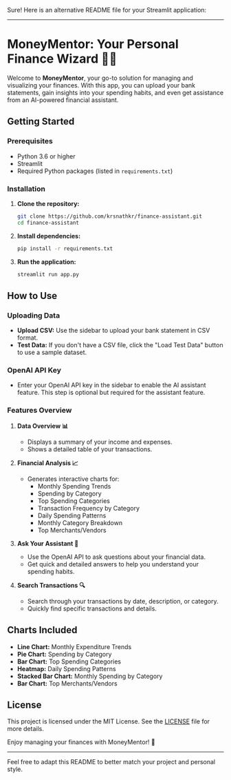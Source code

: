Sure! Here is an alternative README file for your Streamlit application:

---

# MoneyMentor: Your Personal Finance Wizard 🧙‍♂️

Welcome to **MoneyMentor**, your go-to solution for managing and visualizing your finances. With this app, you can upload your bank statements, gain insights into your spending habits, and even get assistance from an AI-powered financial assistant.

## Getting Started

### Prerequisites

- Python 3.6 or higher
- Streamlit
- Required Python packages (listed in `requirements.txt`)

### Installation

1. **Clone the repository:**
    ```sh
    git clone https://github.com/krsnathkr/finance-assistant.git
    cd finance-assistant
    ```

2. **Install dependencies:**
    ```sh
    pip install -r requirements.txt
    ```

3. **Run the application:**
    ```sh
    streamlit run app.py
    ```

## How to Use

### Uploading Data

- **Upload CSV:** Use the sidebar to upload your bank statement in CSV format.
- **Test Data:** If you don't have a CSV file, click the "Load Test Data" button to use a sample dataset.

### OpenAI API Key

- Enter your OpenAI API key in the sidebar to enable the AI assistant feature. This step is optional but required for the assistant feature.

### Features Overview

1. **Data Overview 📊**
   - Displays a summary of your income and expenses.
   - Shows a detailed table of your transactions.

2. **Financial Analysis 📈**
   - Generates interactive charts for:
     - Monthly Spending Trends
     - Spending by Category
     - Top Spending Categories
     - Transaction Frequency by Category
     - Daily Spending Patterns
     - Monthly Category Breakdown
     - Top Merchants/Vendors

3. **Ask Your Assistant 🤖**
   - Use the OpenAI API to ask questions about your financial data.
   - Get quick and detailed answers to help you understand your spending habits.

4. **Search Transactions 🔍**
   - Search through your transactions by date, description, or category.
   - Quickly find specific transactions and details.

## Charts Included

- **Line Chart:** Monthly Expenditure Trends
- **Pie Chart:** Spending by Category
- **Bar Chart:** Top Spending Categories
- **Heatmap:** Daily Spending Patterns
- **Stacked Bar Chart:** Monthly Spending by Category
- **Bar Chart:** Top Merchants/Vendors

## License

This project is licensed under the MIT License. See the [LICENSE](LICENSE) file for more details.


Enjoy managing your finances with MoneyMentor! 🚀

---

Feel free to adapt this README to better match your project and personal style.